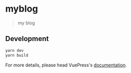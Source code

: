 # myblog

> my blog

## Development

```bash
yarn dev
yarn build
```

For more details, please head VuePress's [documentation](https://v1.vuepress.vuejs.org/).


